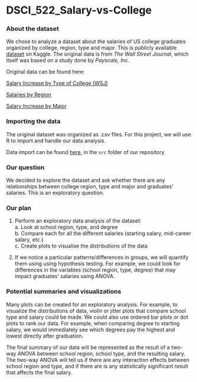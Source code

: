 # DSCI_522_Salary-vs-College

### About the dataset

We chose to analyze a dataset about the salaries of US college graduates organized by college, region, type and major. This is publicly available [dataset](https://www.kaggle.com/wsj/college-salaries) on Kaggle. The original data is from *The Wall Street Journal*, which itself was based on a study done by *Payscale, Inc*.

Original data can be found here:

[Salary Increase by Type of College (WSJ)](http://online.wsj.com/public/resources/documents/info-Salaries_for_Colleges_by_Type-sort.html)

[Salaries by Region](http://online.wsj.com/public/resources/documents/info-Salaries_for_Colleges_by_Region-sort.html)

[Salary Increase by Major](http://online.wsj.com/public/resources/documents/info-Degrees_that_Pay_you_Back-sort.html)

### Importing the data

The original dataset was organized as .csv files. For this project, we will use R to import and handle our data analysis. 

Data import can be found [here](), in the `src` folder of our repository. 

### Our question

We decided to explore the dataset and ask whether there are any relationships between college region, type and major and graduates' salaries. This is an exploratory question.

### Our plan

1. Perform an exploratory data analysis of the dataset:  
    a. Look at school region, type, and degree    
    b. Compare each for all the different salaries (starting salary, mid-career salary, etc.)  
    c. Create plots to visualise the distributions of the data  

2. If we notice a particular patterns/differences in groups, we will quantify them using using hypothesis testing. For example, we could look for differences in the variables (school region, type, degree) that may impact graduates' salaries using ANOVA.   

### Potential summaries and visualizations

Many plots can be created for an exploratory analysis. For example, to visualize the distributions of data, violin or jitter plots that compare school type and salary could be made. We could also use ordered bar plots or dot plots to rank our data. For example, when comparing degree to starting salary, we would immediately see which degrees pay the highest and lowest directly after graduation. 

The final summary of our data will be represented as the result of a two-way ANOVA between school region, school type, and the resulting salary. The two-way ANOVA will tell us if there are any interaction effects between school region and type, and if there are is any statistically significant result that affects the final salary.
